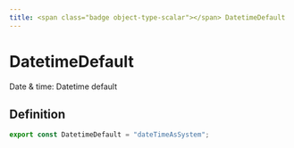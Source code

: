 ```yaml
---
title: <span class="badge object-type-scalar"></span> DatetimeDefault
---
```

# <span class="badge object-type-scalar"></span> DatetimeDefault

Date & time: Datetime default

## Definition

```typescript
export const DatetimeDefault = "dateTimeAsSystem";

```
